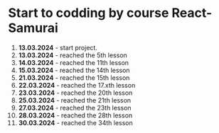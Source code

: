 # Start to codding by course React-Samurai

1. **13.03.2024** - start project.
2. **13.03.2024** - reached the 5th lesson
3. **14.03.2024** - reached the 11th lesson
4. **15.03.2024** - reached the 14th lesson
5. **21.03.2024** - reached the 15th lesson
6. **22.03.2024** - reached the 17.xth lesson
7. **23.03.2024** - reached the 20th lesson
8. **25.03.2024** - reached the 21th lesson
9. **27.03.2024** - reached the 23th lesson
10. **28.03.2024** - reached the 28th lesson
11. **30.03.2024** - reached the 34th lesson